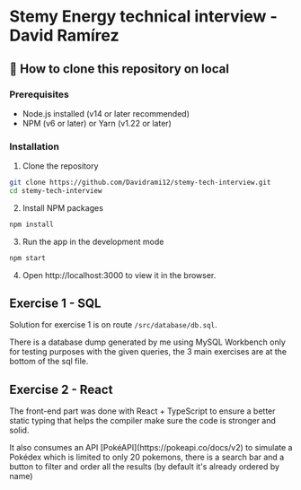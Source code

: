 # Stemy Energy technical interview - David Ramírez

## 🚀 How to clone this repository on local

### Prerequisites

- Node.js installed (v14 or later recommended)
- NPM (v6 or later) or Yarn (v1.22 or later)

### Installation

1. Clone the repository
```bash
git clone https://github.com/Davidrami12/stemy-tech-interview.git
cd stemy-tech-interview
```

2. Install NPM packages
```bash
npm install
```

3. Run the app in the development mode
```bash
npm start
```

4. Open http://localhost:3000 to view it in the browser.

## Exercise 1 - SQL

Solution for exercise 1 is on route `/src/database/db.sql`.
<p>There is a database dump generated by me using MySQL Workbench only for testing purposes with the given queries, the 3 main exercises are at the bottom of the sql file.</p> 

## Exercise 2 - React

<p>The front-end part was done with React + TypeScript to ensure a better static typing that helps the compiler make sure the code is stronger and solid.</p>
<p>It also consumes an API [PokéAPI](https://pokeapi.co/docs/v2) to simulate a Pokédex which is limited to only 20 pokemons, there is a search bar and a button to filter and order all the results (by default it's already ordered by name)</p>
